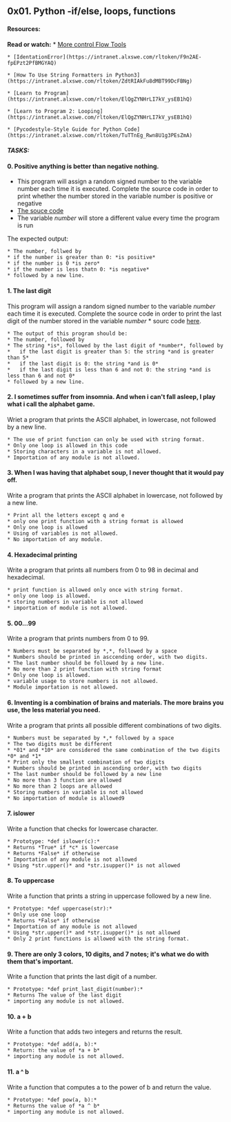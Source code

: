 ## 0x01. Python -if/else, loops, functions
#### Resources:
**Read or watch:**
	* [More control Flow Tools](https://intranet.alxswe.com/rltoken/jpjs5EnZTpBLLEremJYjPQ)

	* [IdentationError](https://intranet.alxswe.com/rltoken/F9n2AE-fpEPzt2PfBMGYAQ)

	* [How To Use String Formatters in Python3](https://intranet.alxswe.com/rltoken/ZdtRIAkFu8dMBT99DcFBNg)

	* [Learn to Program](https://intranet.alxswe.com/rltoken/ElQgZYNHrLI7kV_ysEB1hQ)

	* [Learn to Program 2: Looping](https://intranet.alxswe.com/rltoken/ElQgZYNHrLI7kV_ysEB1hQ)

	* [Pycodestyle-Style Guide for Python Code](https://intranet.alxswe.com/rltoken/TuTTnEg_Rwn8U1g3PEsZmA)


#### *TASKS:*

#### 0. Positive anything is better than negative nothing.
* This program will assign a random signed number to the variable number each time it is executed.
	Complete the source code in order to print whether the number stored in the variable number
	 is positive or negative
* [The souce code](https://intranet.alxswe.com/rltoken/e4tR3cjFHqhelf4y485-zQ)
* The variable *number* will store a different value every time the program is run

The expected output:

	* The number, follwed by 
	* if the number is greater than 0: *is positive*
	* if the number is 0 *is zero*
	* if the number is less thatn 0: *is negative*
	* followed by a new line.


#### 1. The last digit
This program will assign a random signed number to the variable *number* each time it is executed. Complete the source code in order to print the last digit of the number stored in the variable *number*
	* sourc code [here](https://intranet.alxswe.com/rltoken/Vku0ZPFeDPuXUKD8nZ4mOQ).

	* The output of this program should be:
	* The number, followed by 
	* The string *is*, followed by the last digit of *number*, followed by 
	*	if the last digit is greater than 5: the string *and is greater than 5*
	*	if the last digit is 0: the string *and is 0*
	*	if the last digit is less than 6 and not 0: the string *and is less than 6 and not 0*
	* followed by a new line.


#### 2. I sometimes suffer from insomnia. And when i can't fall asleep, I play what i call the alphabet game.
Wriet a program that prints the ASCII alphabet, in lowercase, not followed by a new line.

	* The use of print function can only be used with string format.
	* Only one loop is allowed in this code
	* Storing characters in a variable is not allowed.
	* Importation of any module is not allowed.


#### 3. When I was having that alphabet soup, I never thought that it would pay off.
Write a program that prints the ASCII alphabet in lowercase, not followed by a new line.

	* Print all the letters except q and e
	* only one print function with a string format is allowed
	* Only one loop is allowed
	* Using of variables is not allowed.
	* No importation of any module.


#### 4. Hexadecimal printing
Write a program that prints all numbers from 0 to 98 in decimal and hexadecimal.

	* print function is allowed only once with string format.
	* only one loop is allowed.
	* storing numbers in variable is not allowed
	* importation of module is not allowed.


#### 5. 00...99
Write a program that prints numbers from 0 to 99.

	* Numbers must be separated by *,*, followed by a space
	* Numbers should be printed in asccending order, with two digits.
	* The last number should be followed by a new line.
	* No more than 2 print function with string format
	* Only one loop is allowed.
	* variable usage to store numbers is not allowed.
	* Module importation is not allowed.


#### 6. Inventing is a combination of brains and materials. The more brains you use, the less material you need.
Write a program that prints all possible different combinations of two digits.

	* Numbers must be separated by *,* followed by a space
	* The two digits must be different
	* *01* and *10* are considered the same combination of the two digits *0* and *1*
	* Print only the smallest combination of two digits
	* Numbers should be printed in ascending order, with two digits
	* The last number should be followed by a new line
	* No more than 3 function are allowed
	* No more than 2 loops are allowed
	* Storing numbers in variable is not allowed
	* No importation of module is allowed9


#### 7. islower
Write a function that checks for lowercase character.

	* Prototype: *def islower(c):*
	* Returns *True* if *c* is lowercase
	* Returns *False* if otherwise
	* Importation of any module is not allowed
	* Using *str.upper()* and *str.isupper()* is not allowed


#### 8. To uppercase
Write a function that prints a string in uppercase followed by a new line.

	* Prototype: *def uppercase(str):*
	* Only use one loop
	* Returns *False* if otherwise
	* Importation of any module is not allowed
	* Using *str.upper()* and *str.isupper()* is not allowed
	* Only 2 print functions is allowed with the string format.


#### 9. There are only 3 colors, 10 digits, and 7 notes; it's what we do with them that's important.

Write a function that prints the last digit of a number.

	* Prototype: *def print_last_digit(number):*
	* Returns The value of the last digit
	* importing any module is not allowed.


#### 10. a + b
Write a function that adds two integers and returns the result.

	* Prototype: *def add(a, b):*
	* Return: the value of *a + b*
	* importing any module is not allowed.


#### 11. a ^ b
Write a function that computes a to the power of b and return the value.

	* Prototype: *def pow(a, b):*
	* Returns the value of *a ^ b*
	* importing any module is not allowed.

